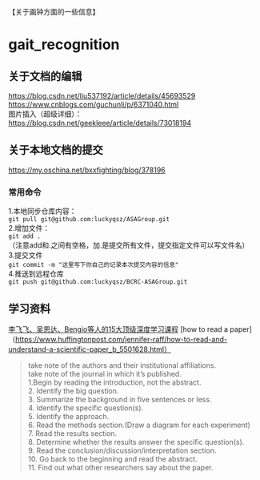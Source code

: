【关于画钟方面的一些信息】


# gait_recognition
## 关于文档的编辑   
https://blog.csdn.net/liu537192/article/details/45693529<br>
https://www.cnblogs.com/guchunli/p/6371040.html<br>
图片插入（超级详细）：https://blog.csdn.net/geekleee/article/details/73018194
## 关于本地文档的提交      
https://my.oschina.net/bxxfighting/blog/378196<br>
### 常用命令  
1.本地同步仓库内容：<br>
`git pull git@github.com:luckyqsz/ASAGroup.git`<br>
2.增加文件：<br>
`git add .`<br>
（注意add和.之间有空格，加.是提交所有文件，提交指定文件可以写文件名）<br>
3.提交文件<br>
`git commit -m "这里写下你自己的记录本次提交内容的信息"`<br>
4.推送到远程仓库<br>
`git push git@github.com:luckyqsz/BCRC-ASAGroup.git`<br>

## 学习资料
[李飞飞、吴恩达、Bengio等人的15大顶级深度学习课程](https://blog.csdn.net/dQCFKyQDXYm3F8rB0/article/details/79136408)
[how to read a paper]（https://www.huffingtonpost.com/jennifer-raff/how-to-read-and-understand-a-scientific-paper_b_5501628.html）
 >take note of the authors and their institutional affiliations.<br>
 >take note of the journal in which it’s published.<br>
 >1.Begin by reading the introduction, not the abstract.<br>
 >2. Identify the big question.<br>
 >3. Summarize the background in five sentences or less.<br>
 >4. Identify the specific question(s).<br>
 >5. Identify the approach.<br>
 >6. Read the methods section.(Draw a diagram for each experiment)<br>
 >7. Read the results section.<br>
 >8. Determine whether the results answer the specific question(s).<br>
 >9. Read the conclusion/discussion/interpretation section.<br>
 >10. Go back to the beginning and read the abstract.<br>
 >11. Find out what other researchers say about the paper.<br>
